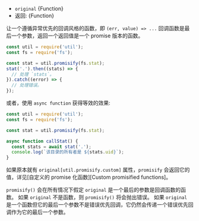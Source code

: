 <!-- YAML
added: v8.0.0
-->

* `original` {Function}
* 返回: {Function}

让一个遵循异常优先的回调风格的函数，即 `(err, value) => ...` 回调函数是最后一个参数，返回一个返回值是一个 promise 版本的函数。

```js
const util = require('util');
const fs = require('fs');

const stat = util.promisify(fs.stat);
stat('.').then((stats) => {
  // 处理 `stats`。
}).catch((error) => {
  // 处理错误。
});
```

或者，使用 `async function` 获得等效的效果:

```js
const util = require('util');
const fs = require('fs');

const stat = util.promisify(fs.stat);

async function callStat() {
  const stats = await stat('.');
  console.log(`该目录的所有者是 ${stats.uid}`);
}
```

如果原本就有 `original[util.promisify.custom]` 属性，`promisify` 会返回它的值，详见[自定义的 promise 化函数][Custom promisified functions]。

`promisify()` 会在所有情况下假定 `original` 是一个最后的参数是回调函数的函数。
如果 `original` 不是函数，则 `promisify()` 将会抛出错误。 
如果 `original` 是一个函数但它的最后一个参数不是错误优先回调，它仍然会传递一个错误优先回调作为它的最后一个参数。



